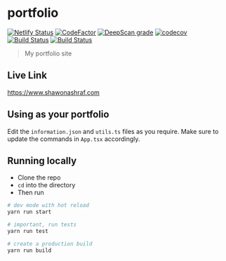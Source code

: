 # portfolio

[![Netlify Status](https://api.netlify.com/api/v1/badges/f58822d7-2d13-41f0-8d6d-598dfde80952/deploy-status)](https://app.netlify.com/sites/zen-visvesvaraya-26e11a/deploys)
[![CodeFactor](https://www.codefactor.io/repository/github/shawonashraf/portfolio/badge)](https://www.codefactor.io/repository/github/shawonashraf/portfolio)
[![DeepScan grade](https://deepscan.io/api/teams/4763/projects/8685/branches/108708/badge/grade.svg)](https://deepscan.io/dashboard#view=project&tid=4763&pid=8685&bid=108708)
[![codecov](https://codecov.io/gh/ShawonAshraf/portfolio/branch/master/graph/badge.svg?token=Sy2TzKXug4)](https://codecov.io/gh/ShawonAshraf/portfolio)
[![Build Status](https://travis-ci.com/ShawonAshraf/portfolio.svg?branch=master)](https://travis-ci.com/ShawonAshraf/portfolio)
[![Build Status](https://dev.azure.com/shawonAshraf/portfolio/_apis/build/status/ShawonAshraf.portfolio?branchName=master)](https://dev.azure.com/shawonAshraf/portfolio/_build/latest?definitionId=1&branchName=master)

> My portfolio site

## Live Link
https://www.shawonashraf.com

## Using as your portfolio
Edit the `information.json` and `utils.ts` files as you require. Make sure to update the commands in `App.tsx`
accordingly.

## Running locally
- Clone the repo
- `cd` into the directory
- Then run

```bash
# dev mode with hot reload
yarn run start

# important, run tests
yarn run test

# create a production build
yarn run build
```
